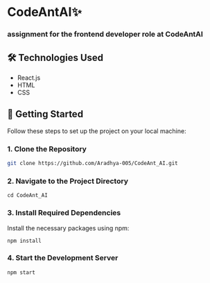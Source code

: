 # CodeAntAI✨
### assignment for the frontend developer role at CodeAntAI



## 🛠️ Technologies Used
  - React.js
  - HTML
  - CSS

## 🚀 Getting Started

Follow these steps to set up the project on your local machine:

### 1. Clone the Repository
```bash
git clone https://github.com/Aradhya-005/CodeAnt_AI.git

```
### 2. Navigate to the Project Directory
```
cd CodeAnt_AI
```
### 3. Install Required Dependencies
Install the necessary packages using npm:
```
npm install
```
### 4. Start the Development Server
```
npm start

